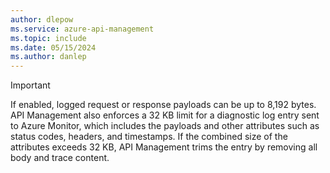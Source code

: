 ```yaml
---
author: dlepow
ms.service: azure-api-management
ms.topic: include
ms.date: 05/15/2024
ms.author: danlep
---
```


> [!IMPORTANT]
> If enabled, logged request or response payloads can be up to 8,192 bytes. API Management also enforces a 32 KB limit for a diagnostic log entry sent to Azure Monitor, which includes the payloads and other attributes such as status codes, headers, and timestamps. If the combined size of the attributes exceeds 32 KB, API Management trims the entry by removing all body and trace content. 
